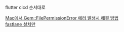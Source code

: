 flutter cicd
순서대로

[Mac에서 Gem::FilePermissionError 에러 발생시 해결 방법](https://jojoldu.tistory.com/288)\
[fastlane 설치만](https://kyungmosung.github.io/2021/11/15/fastlane/)
